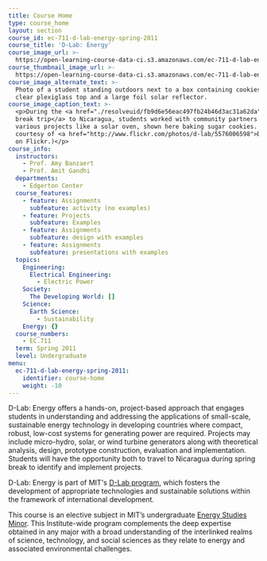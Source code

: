 ```yaml
---
title: Course Home
type: course_home
layout: section
course_id: ec-711-d-lab-energy-spring-2011
course_title: 'D-Lab: Energy'
course_image_url: >-
  https://open-learning-course-data-ci.s3.amazonaws.com/ec-711-d-lab-energy-spring-2011/904b1bf01a94f63a980908933b86bfda_ec-711s11.jpg
course_thumbnail_image_url: >-
  https://open-learning-course-data-ci.s3.amazonaws.com/ec-711-d-lab-energy-spring-2011/ce3eef57129daf7c8cc223790262ef9c_ec-711s11-th.jpg
course_image_alternate_text: >-
  Photo of a student standing outdoors next to a box containing cookies, with
  clear plexiglass top and a large foil solar reflector.
course_image_caption_text: >-
  <p>During the <a href="./resolveuid/fb9d6e56eac497fb24b46d3ac31a62da">spring
  break trip</a> to Nicaragua, students worked with community partners on
  various projects like a solar oven, shown here baking sugar cookies. (Photo
  courtesy of <a href="http://www.flickr.com/photos/d-lab/5576006598">D-Lab</a>
  on Flickr.)</p>
course_info:
  instructors:
    - Prof. Amy Banzaert
    - Prof. Amit Gandhi
  departments:
    - Edgerton Center
  course_features:
    - feature: Assignments
      subfeature: activity (no examples)
    - feature: Projects
      subfeature: Examples
    - feature: Assignments
      subfeature: design with examples
    - feature: Assignments
      subfeature: presentations with examples
  topics:
    Engineering:
      Electrical Engineering:
        - Electric Power
    Society:
      The Developing World: []
    Science:
      Earth Science:
        - Sustainability
    Energy: {}
  course_numbers:
    - EC.711
  term: Spring 2011
  level: Undergraduate
menu:
  ec-711-d-lab-energy-spring-2011:
    identifier: course-home
    weight: -10
---
```

D-Lab: Energy offers a hands-on, project-based approach that engages students in understanding and addressing the applications of small-scale, sustainable energy technology in developing countries where compact, robust, low-cost systems for generating power are required. Projects may include micro-hydro, solar, or wind turbine generators along with theoretical analysis, design, prototype construction, evaluation and implementation. Students will have the opportunity both to travel to Nicaragua during spring break to identify and implement projects.

D-Lab: Energy is part of MIT's [D-Lab program](http://d-lab.mit.edu/), which fosters the development of appropriate technologies and sustainable solutions within the framework of international development.

This course is an elective subject in MIT’s undergraduate [Energy Studies Minor](http://mitei.mit.edu/education/energy-minor/). This Institute-wide program complements the deep expertise obtained in any major with a broad understanding of the interlinked realms of science, technology, and social sciences as they relate to energy and associated environmental challenges.
